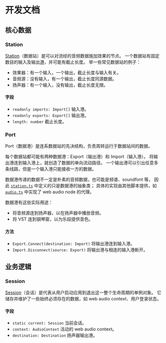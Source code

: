 # 开发文档

## 核心数据

### Station

[Station](../src/core/station.ts)（数据站）是可以对流经的音频数据施加效果的节点。
一个数据站有固定数目的输入及输出[港](#port)，并可能有截止长度。
举一些常见数据站的例子：

- 效果器：有一个输入，一个输出，截止长度与输入有关。
- 音频源：没有输入，有一个输出，截止长度同源数据。
- 扬声器：有一个输入，没有输出，截止长度无限。

#### 字段

- `readonly imports: Import[]` 输入港。
- `readonly exports: Export[]` 输出港。
- `length: number` 截止长度。

### Port

Port（数据港）是连系数据站的先决结构，负责周转运行于数据站间的数据。

每个数据站都可能有两种数据港：Export（输出港）和 Import（输入港）。
将输出港连到输入港上，就创造了数据的单向流动路径。
一个输出港可以引出任意多条线路，但是一个输入港只能接收一方的数据。

数据港传递的数据不一定是朴素的音频数据，也可能是频谱、soundfont 等，
因此 [`station.ts`](../src/core/station.ts) 中定义的只是数据港的抽象类；
具体的实现由其他脚本提供，如 [`audio.ts`](../src/core/audio.ts) 中实现了 web audio node 的代理。

数据港有这些实际用途：

- 将音频源连到扬声器，以在扬声器中播放音频。
- 将 VST 连到钢琴窗，以为乐段提供音色。

#### 方法

- `Export.Connect(destination: Import)` 将输出港连到输入港。
- `Import.Disconnect(source: Export)` 将输出港与相连的输入港断开。

## 业务逻辑

### Session

[Session](../src/session.ts)（会话）是代表从用户启动应用到退出这一整个生命周期的单例对象。
它储存并维护了一些始终必须存在的数据，如 web audio context、用户登录状态。

#### 字段

- `static current: Session` 当前会话。
- `context: AudioContext` 活动的 web audio context。
- `destination: Destination` 扬声器输出港。

